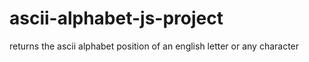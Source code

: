 # ascii-alphabet-js-project
returns the ascii alphabet position of an english letter or any character
